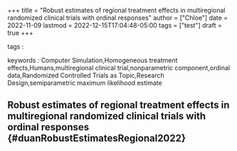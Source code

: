 +++
title = "Robust estimates of regional treatment effects in multiregional randomized clinical trials with ordinal responses"
author = ["Chloe"]
date = 2022-11-09
lastmod = 2022-12-15T17:04:48-05:00
tags = ["test"]
draft = true
+++

tags
:


keywords
: Computer Simulation,Homogeneous treatment
    effects,Humans,multiregional clinical trial,nonparametric
    component,ordinal data,Randomized Controlled Trials as
    Topic,Research Design,semiparametric maximum likelihood estimate


## Robust estimates of regional treatment effects in multiregional randomized clinical trials with ordinal responses {#duanRobustEstimatesRegional2022}
